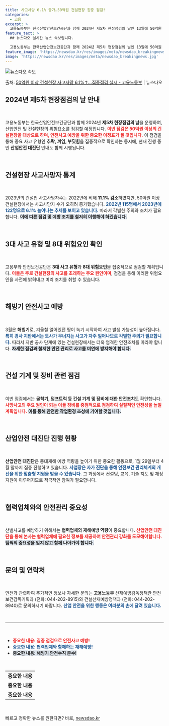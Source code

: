 ```yaml
---
title: 사고사망 6.1% 증가…50억원 건설현장 집중 점검!
categories:
  - 고용
excerpt: >
  고용노동부는 한국산업안전보건공단과 함께 2024년 제5차 현장점검의 날인 13일에 50억원 이상 건설 현장을…
feature_text: >
  ## 뉴스다오 실시간 뉴스 속보입니다.

  고용노동부는 한국산업안전보건공단과 함께 2024년 제5차 현장점검의 날인 13일에 50억원 이상 건설 현장을…
feature_image: 'https://newsdao.kr/res/images/meta/newsdao_breakingnews.jpg'
image: 'https://newsdao.kr/res/images/meta/newsdao_breakingnews.jpg'
---
```


![뉴스다오 속보](https://newsdao.kr/res/images/meta/newsdao_breakingnews.jpg)

<p>출처: <a href="https://newsdao.kr/3331" rel="dofollow">50억원 이상 건설현장 사고사망 6.1%↑…집중점검 실시 - 고용노동부</a> | 뉴스다오</p>

<h2 data-ke-size="size26">2024년 제5차 현장점검의 날 안내</h2>

<p data-ke-size="size16">&nbsp;</p>
고용노동부는 한국산업안전보건공단과 함께 2024년 <b>제5차 현장점검의 날</b>을 운영하여, 산업안전 및 건설현장의 위험요소를 점검할 예정입니다. <b><span style="color: #ee2323;">이번 점검은 50억원 이상의 건설현장을 대상으로 하며, 안전사고 예방을 위한 중요한 이정표가 될 것입니다.</span></b> 이 점검을 통해 중요 사고 유형인 <b>추락, 끼임, 부딪힘</b>을 집중적으로 확인하는 동시에, 현재 진행 중인 <b>산업안전 대진단</b> 안내도 함께 시행됩니다.

<p data-ke-size="size16">&nbsp;</p>

<h2 data-ke-size="size26">건설현장 사고사망자 통계</h2>

<p data-ke-size="size16">&nbsp;</p>
2023년의 건설업 사고사망자수는 2022년에 비해 <b>11.1% 감소</b>하였지만, 50억원 이상 건설현장에서는 사고사망자 수가 오히려 증가했습니다. <b><span style="color: #1a5490;">2022년 115명에서 2023년에 122명으로 6.1% 늘어나는 추세를 보이고 있습니다.</span></b> 따라서 각별한 주의와 조치가 필요합니다. <b><span style="background-color: #21538527;">이에 따른 점검 및 예방 조치를 철저히 이행해야 하겠습니다.</span></b>

<p data-ke-size="size16">&nbsp;</p>

<h2 data-ke-size="size26">3대 사고 유형 및 8대 위험요인 확인</h2>

<p data-ke-size="size16">&nbsp;</p>
고용부와 안전보건공단은 <b>3대 사고 유형</b>과 <b>8대 위험요인</b>을 집중적으로 점검할 계획입니다. <b><span style="color: #ee2323;">이들은 주로 건설현장의 사고를 초래하는 주요 원인이며</span></b>, 점검을 통해 이러한 위험요인을 사전에 밝혀내고 미리 조치를 취할 수 있습니다.

<p data-ke-size="size16">&nbsp;</p>

<h2 data-ke-size="size26">해빙기 안전사고 예방</h2>

<p data-ke-size="size16">&nbsp;</p>
3월은 <b>해빙기</b>로, 겨울철 얼어있던 땅이 녹기 시작하여 사고 발생 가능성이 높아집니다. <b><span style="color: #1a5490;">특히 경사 지반에서는 토사가 무너지는 사고가 자주 일어나므로 각별한 주의가 필요합니다.</span></b> 따라서 지반 공사 단계에 있는 건설현장에서는 더욱 엄격한 안전조치를 따라야 합니다. <b><span style="background-color: #21538527;">자세한 점검과 철저한 안전 관리로 사고를 미연에 방지해야 합니다.</span></b>

<p data-ke-size="size16">&nbsp;</p>

<h2 data-ke-size="size26">건설 기계 및 장비 관련 점검</h2>

<p data-ke-size="size16">&nbsp;</p>
이번 점검에서는 <b>굴착기, 덤프트럭 등 건설 기계 및 장비에 대한 안전조치</b>도 확인합니다. <b><span style="color: #ee2323;">사망사고의 주요 원인이 되는 이들 장비를 중점적으로 점검하여 실질적인 안전성을 높일 계획입니다.</span></b> <b><span style="background-color: #21538527;">이를 통해 안전한 작업환경 조성에 기여할 것입니다.</span></b>

<p data-ke-size="size16">&nbsp;</p>

<h2 data-ke-size="size26">산업안전 대진단 진행 현황</h2>

<p data-ke-size="size16">&nbsp;</p>
<article>
  <p><b>산업안전 대진단</b>은 중대재해 예방 역량을 높이기 위한 중요한 활동으로, 1월 29일부터 4월 말까지 집중 진행하고 있습니다. <b><span style="color: #1a5490;">사업장은 자가 진단을 통해 안전보건 관리체계의 개선을 위한 맞춤형 지원을 받을 수 있습니다.</span></b> 그 과정에서 컨설팅, 교육, 기술 지도 및 재정지원이 이루어지므로 적극적인 참여가 필요합니다.</p>
</article>

<p data-ke-size="size16">&nbsp;</p>

<h2 data-ke-size="size26">협력업체와의 안전관리 중요성</h2>

<p data-ke-size="size16">&nbsp;</p>
산벌사고를 예방하기 위해서는 <b>협력업체의 재해예방 역량</b>이 중요합니다. <b><span style="color: #ee2323;">산업안전 대진단을 통해 본사는 협력업체에 필요한 정보를 제공하여 안전관리 강화를 도모해야합니다.</span></b> <b><span style="background-color: #21538527;">팀웍의 중요성을 잊지 않고 함께 나아가야 합니다.</span></b>

<p data-ke-size="size16">&nbsp;</p>

<h2 data-ke-size="size26">문의 및 연락처</h2>

<p data-ke-size="size16">&nbsp;</p>
안전과 관련하여 추가적인 정보나 자세한 문의는 <b>고용노동부</b> 산재예방감독정책관 안전보건감독기획과 (전화: 044-202-8915)와 건설산재예방정책과 (전화: 044-202-8940)로 문의하시기 바랍니다. <b><span style="color: #1a5490;">산업 안전을 위한 행동은 여러분의 손에 달려 있습니다.</span></b>

<p data-ke-size="size16">&nbsp;</p>

<hr>

<p data-ke-size="size16">&nbsp;</p>
<article>
  <ul>
    <li><b><span style="color: #ee2323;">중요한 내용: 집중 점검으로 안전사고 예방!</span></b></li>
    <li><b><span style="color: #1a5490;">중요한 내용: 협력업체와 함께하는 재해예방!</span></b></li>
    <li><b><span style="background-color: #21538527;">중요한 내용: 해빙기 안전수칙 준수!</span></b></li>
  </ul>
</article>

<p data-ke-size="size16">&nbsp;</p>
<table style="width:100%;">
  <tbody>
    <tr>
      <td style="text-align: center; height: 17px;"><b>중요한 내용</b></td>
    </tr>
    <tr>
      <td style="text-align: center; height: 17px;"><b>중요한 내용</b></td>
    </tr>
    <tr>
      <td style="text-align: center; height: 17px;"><b>중요한 내용</b></td>
    </tr>
  </tbody>
</table>

<p data-ke-size="size16">&nbsp;</p> 

빠르고 정확한 뉴스를 원한다면? 바로, <a href="https://newsdao.kr" rel="dofollow">newsdao.kr</a>


